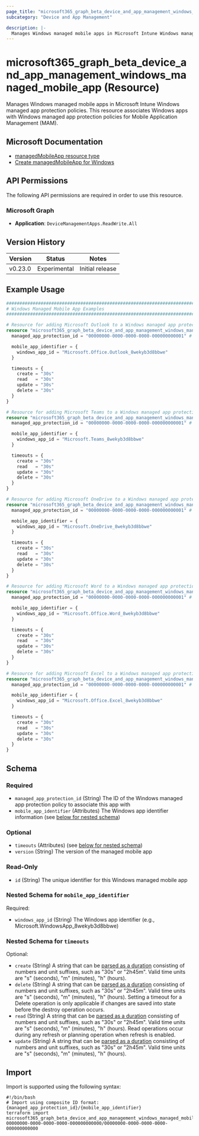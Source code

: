 ```yaml
---
page_title: "microsoft365_graph_beta_device_and_app_management_windows_managed_mobile_app Resource - terraform-provider-microsoft365"
subcategory: "Device and App Management"

description: |-
  Manages Windows managed mobile apps in Microsoft Intune Windows managed app protection policies. This resource associates Windows apps with Windows managed app protection policies for Mobile Application Management (MAM).
---
```


# microsoft365_graph_beta_device_and_app_management_windows_managed_mobile_app (Resource)

Manages Windows managed mobile apps in Microsoft Intune Windows managed app protection policies. This resource associates Windows apps with Windows managed app protection policies for Mobile Application Management (MAM).

## Microsoft Documentation

- [managedMobileApp resource type](https://learn.microsoft.com/en-us/graph/api/resources/intune-mam-managedmobileapp?view=graph-rest-beta)
- [Create managedMobileApp for Windows](https://learn.microsoft.com/en-us/graph/api/intune-mam-windowsmanagedappprotection-post-apps?view=graph-rest-beta)

## API Permissions

The following API permissions are required in order to use this resource.

### Microsoft Graph

- **Application**: `DeviceManagementApps.ReadWrite.All`

## Version History

| Version | Status | Notes |
|---------|--------|-------|
| v0.23.0 | Experimental | Initial release |

## Example Usage

```terraform
########################################################################################
# Windows Managed Mobile App Examples
########################################################################################

# Resource for adding Microsoft Outlook to a Windows managed app protection policy
resource "microsoft365_graph_beta_device_and_app_management_windows_managed_mobile_app" "outlook" {
  managed_app_protection_id = "00000000-0000-0000-0000-000000000001" # Replace with your Windows managed app protection policy ID

  mobile_app_identifier = {
    windows_app_id = "Microsoft.Office.Outlook_8wekyb3d8bbwe"
  }

  timeouts = {
    create = "30s"
    read   = "30s"
    update = "30s"
    delete = "30s"
  }
}

# Resource for adding Microsoft Teams to a Windows managed app protection policy
resource "microsoft365_graph_beta_device_and_app_management_windows_managed_mobile_app" "teams" {
  managed_app_protection_id = "00000000-0000-0000-0000-000000000001" # Replace with your Windows managed app protection policy ID

  mobile_app_identifier = {
    windows_app_id = "Microsoft.Teams_8wekyb3d8bbwe"
  }

  timeouts = {
    create = "30s"
    read   = "30s"
    update = "30s"
    delete = "30s"
  }
}

# Resource for adding Microsoft OneDrive to a Windows managed app protection policy
resource "microsoft365_graph_beta_device_and_app_management_windows_managed_mobile_app" "onedrive" {
  managed_app_protection_id = "00000000-0000-0000-0000-000000000001" # Replace with your Windows managed app protection policy ID

  mobile_app_identifier = {
    windows_app_id = "Microsoft.OneDrive_8wekyb3d8bbwe"
  }

  timeouts = {
    create = "30s"
    read   = "30s"
    update = "30s"
    delete = "30s"
  }
}

# Resource for adding Microsoft Word to a Windows managed app protection policy
resource "microsoft365_graph_beta_device_and_app_management_windows_managed_mobile_app" "word" {
  managed_app_protection_id = "00000000-0000-0000-0000-000000000001" # Replace with your Windows managed app protection policy ID

  mobile_app_identifier = {
    windows_app_id = "Microsoft.Office.Word_8wekyb3d8bbwe"
  }

  timeouts = {
    create = "30s"
    read   = "30s"
    update = "30s"
    delete = "30s"
  }
}

# Resource for adding Microsoft Excel to a Windows managed app protection policy
resource "microsoft365_graph_beta_device_and_app_management_windows_managed_mobile_app" "excel" {
  managed_app_protection_id = "00000000-0000-0000-0000-000000000001" # Replace with your Windows managed app protection policy ID

  mobile_app_identifier = {
    windows_app_id = "Microsoft.Office.Excel_8wekyb3d8bbwe"
  }

  timeouts = {
    create = "30s"
    read   = "30s"
    update = "30s"
    delete = "30s"
  }
}
```

<!-- schema generated by tfplugindocs -->
## Schema

### Required

- `managed_app_protection_id` (String) The ID of the Windows managed app protection policy to associate this app with
- `mobile_app_identifier` (Attributes) The Windows app identifier information (see [below for nested schema](#nestedatt--mobile_app_identifier))

### Optional

- `timeouts` (Attributes) (see [below for nested schema](#nestedatt--timeouts))
- `version` (String) The version of the managed mobile app

### Read-Only

- `id` (String) The unique identifier for this Windows managed mobile app

<a id="nestedatt--mobile_app_identifier"></a>
### Nested Schema for `mobile_app_identifier`

Required:

- `windows_app_id` (String) The Windows app identifier (e.g., Microsoft.WindowsApp_8wekyb3d8bbwe)


<a id="nestedatt--timeouts"></a>
### Nested Schema for `timeouts`

Optional:

- `create` (String) A string that can be [parsed as a duration](https://pkg.go.dev/time#ParseDuration) consisting of numbers and unit suffixes, such as "30s" or "2h45m". Valid time units are "s" (seconds), "m" (minutes), "h" (hours).
- `delete` (String) A string that can be [parsed as a duration](https://pkg.go.dev/time#ParseDuration) consisting of numbers and unit suffixes, such as "30s" or "2h45m". Valid time units are "s" (seconds), "m" (minutes), "h" (hours). Setting a timeout for a Delete operation is only applicable if changes are saved into state before the destroy operation occurs.
- `read` (String) A string that can be [parsed as a duration](https://pkg.go.dev/time#ParseDuration) consisting of numbers and unit suffixes, such as "30s" or "2h45m". Valid time units are "s" (seconds), "m" (minutes), "h" (hours). Read operations occur during any refresh or planning operation when refresh is enabled.
- `update` (String) A string that can be [parsed as a duration](https://pkg.go.dev/time#ParseDuration) consisting of numbers and unit suffixes, such as "30s" or "2h45m". Valid time units are "s" (seconds), "m" (minutes), "h" (hours).

## Import

Import is supported using the following syntax:

```shell
#!/bin/bash
# Import using composite ID format: {managed_app_protection_id}/{mobile_app_identifier}
terraform import microsoft365_graph_beta_device_and_app_management_windows_managed_mobile_app.example 00000000-0000-0000-0000-000000000000/00000000-0000-0000-0000-000000000000
``` 